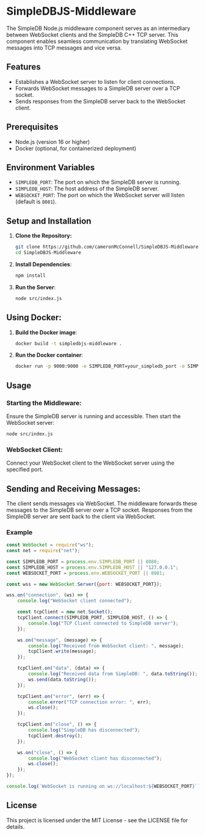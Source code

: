 # SimpleDBJS-Middleware
The SimpleDB Node.js middleware component serves as an intermediary between WebSocket clients and the SimpleDB C++ TCP server. This component enables seamless communication by translating WebSocket messages into TCP messages and vice versa.

## Features

- Establishes a WebSocket server to listen for client connections.
- Forwards WebSocket messages to a SimpleDB server over a TCP socket.
- Sends responses from the SimpleDB server back to the WebSocket client.

## Prerequisites

- Node.js (version 16 or higher)
- Docker (optional, for containerized deployment)

## Environment Variables

- `SIMPLEDB_PORT`: The port on which the SimpleDB server is running.
- `SIMPLEDB_HOST`: The host address of the SimpleDB server.
- `WEBSOCKET_PORT`: The port on which the WebSocket server will listen (default is `8081`).

## Setup and Installation

1. **Clone the Repository:**
   ```sh
   git clone https://github.com/cameronMcConnell/SimpleDBJS-Middleware.git
   cd SimpleDBJS-Middleware
   ```

2. **Install Dependencies**:
   ```sh
   npm install
   ```

3. **Run the Server**:
   ```sh
   node src/index.js
   ```

## Using Docker:

1. **Build the Docker image**:
   ```sh
   docker build -t simpledbjs-middleware .
   ```

2. **Run the Docker container**:
   ```sh
   docker run -p 9000:9000 -e SIMPLEDB_PORT=your_simpledb_port -e SIMPLEDB_HOST=your_simpledb_host -e WEBSOCKET_PORT=your_websocket_port simpledbjs-middleware
   ```

## Usage

### Starting the Middleware:
Ensure the SimpleDB server is running and accessible. Then start the WebSocket server:

```sh
node src/index.js
```

### WebSocket Client:
Connect your WebSocket client to the WebSocket server using the specified port.

## Sending and Receiving Messages:

The client sends messages via WebSocket.
The middleware forwards these messages to the SimpleDB server over a TCP socket.
Responses from the SimpleDB server are sent back to the client via WebSocket.

### Example
```javascript
const WebSocket = require("ws");
const net = require("net");

const SIMPLEDB_PORT = process.env.SIMPLEDB_PORT || 8080;
const SIMPLEDB_HOST = process.env.SIMPLEDB_HOST || "127.0.0.1";
const WEBSOCKET_PORT = process.env.WEBSOCKET_PORT || 8081;

const wss = new WebSocket.Server({port: WEBSOCKET_PORT});

wss.on("connection", (ws) => {
    console.log("WebSocket client connected");

    const tcpClient = new net.Socket();
    tcpClient.connect(SIMPLEDB_PORT, SIMPLEDB_HOST, () => {
        console.log("TCP Client connected to SimpleDB server");
    });

    ws.on("message", (message) => {
        console.log("Received from WebSocket client: ", message);
        tcpClient.write(message);
    });

    tcpClient.on("data", (data) => {
        console.log("Received data from SimpleDB: ", data.toString());
        ws.send(data.toString());
    });

    tcpClient.on("error", (err) => {
        console.error("TCP connection error: ", err);
        ws.close();
    });

    tcpClient.on("close", () => {
        console.log("SimpleDB has disconnected");
        tcpClient.destroy();
    });

    ws.on("close", () => {
        console.log("WebSocket client has disconnected");
        ws.close();
    });
});

console.log(`WebSocket is running on ws://localhost:${WEBSOCKET_PORT}`);
```

## License
This project is licensed under the MIT License - see the LICENSE file for details.
